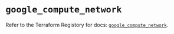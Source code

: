 # `google_compute_network`

Refer to the Terraform Registory for docs: [`google_compute_network`](https://registry.terraform.io/providers/hashicorp/google/4.82.0/docs/resources/compute_network).

